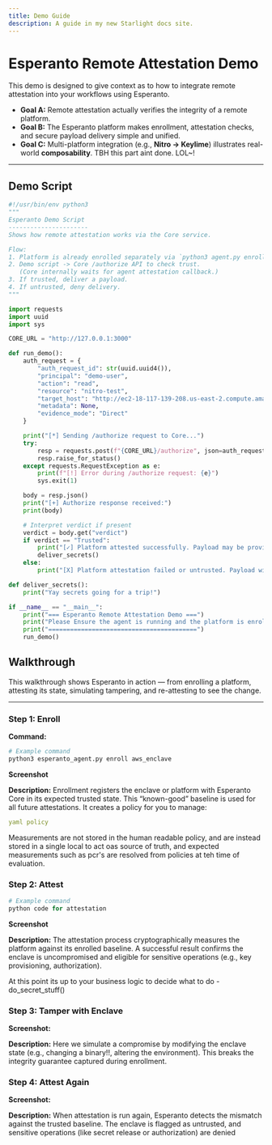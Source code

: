 ```yaml
---
title: Demo Guide
description: A guide in my new Starlight docs site.
---
```


# Esperanto Remote Attestation Demo

This demo is designed to give context as to how to integrate remote attestation into your workflows using Esperanto.

- **Goal A:** Remote attestation actually verifies the integrity of a remote platform.
- **Goal B:** The Esperanto platform makes enrollment, attestation checks, and secure payload delivery simple and unified.
- **Goal C:** Multi-platform integration (e.g., **Nitro → Keylime**) illustrates real-world **composability**. TBH this part aint done. LOL~!

---

## Demo Script

```python
#!/usr/bin/env python3
"""
Esperanto Demo Script
----------------------
Shows how remote attestation works via the Core service.

Flow:
1. Platform is already enrolled separately via `python3 agent.py enroll`.
2. Demo script -> Core /authorize API to check trust.
   (Core internally waits for agent attestation callback.)
3. If trusted, deliver a payload.
4. If untrusted, deny delivery.
"""

import requests
import uuid
import sys

CORE_URL = "http://127.0.0.1:3000"

def run_demo():
    auth_request = {
        "auth_request_id": str(uuid.uuid4()),
        "principal": "demo-user",
        "action": "read",
        "resource": "nitro-test",
        "target_host": "http://ec2-18-117-139-208.us-east-2.compute.amazonaws.com:5000",
        "metadata": None,
        "evidence_mode": "Direct"
    }

    print("[*] Sending /authorize request to Core...")
    try:
        resp = requests.post(f"{CORE_URL}/authorize", json=auth_request, timeout=60)
        resp.raise_for_status()
    except requests.RequestException as e:
        print(f"[!] Error during /authorize request: {e}")
        sys.exit(1)

    body = resp.json()
    print("[+] Authorize response received:")
    print(body)

    # Interpret verdict if present
    verdict = body.get("verdict")
    if verdict == "Trusted":
        print("[✓] Platform attested successfully. Payload may be provisioned.")
        deliver_secrets()
    else:
        print("[X] Platform attestation failed or untrusted. Payload withheld.")

def deliver_secrets():
    print("Yay secrets going for a trip!")

if __name__ == "__main__":
    print("=== Esperanto Remote Attestation Demo ===")
    print("Please Ensure the agent is running and the platform is enrolled.")
    print("=========================================")
    run_demo()
```

## Walkthrough

This walkthrough shows Esperanto in action — from enrolling a platform, attesting its state, simulating tampering, and re-attesting to see the change.

---

### Step 1: Enroll

**Command:**

```bash
# Example command
python3 esperanto_agent.py enroll aws_enclave
```

**Screenshot**

**Description:**
Enrollment registers the enclave or platform with Esperanto Core in its expected trusted state. This “known-good” baseline is used for all future attestations. It creates a policy for you to manage:

```yaml
yaml policy
```

Measurements are not stored in the human readable policy, and are instead stored in a single local to act oas source of truth, and expected measurements such as pcr's are resolved from policies at teh time of evaluation.

### Step 2: Attest

```python
# Example command
python code for attestation
```

**Screenshot**

**Description:**
The attestation process cryptographically measures the platform against its enrolled baseline. A successful result confirms the enclave is uncompromised and eligible for sensitive operations (e.g., key provisioning, authorization).

At this point its up to your business logic to decide what to do - do_secret_stuff()

### Step 3: Tamper with Enclave

**Screenshot:**

**Description:**
Here we simulate a compromise by modifying the enclave state (e.g., changing a binary!!, altering the environment). This breaks the integrity guarantee captured during enrollment.

### Step 4: Attest Again

**Screenshot:**

**Description:**
When attestation is run again, Esperanto detects the mismatch against the trusted baseline. The enclave is flagged as untrusted, and sensitive operations (like secret release or authorization) are denied
